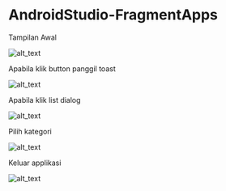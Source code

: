 # AndroidStudio-FragmentApps

Tampilan Awal

![alt_text](https://github.com/maharani26/AndroidStudio-FragmentApps/blob/master/1.jpeg)

Apabila klik button panggil toast

![alt_text](https://github.com/maharani26/AndroidStudio-FragmentApps/blob/master/2.jpeg)

Apabila klik list dialog

![alt_text](https://github.com/maharani26/AndroidStudio-FragmentApps/blob/master/3.jpeg)

Pilih kategori

![alt_text](https://github.com/maharani26/AndroidStudio-FragmentApps/blob/master/4.jpeg)

Keluar applikasi

![alt_text](https://github.com/maharani26/AndroidStudio-FragmentApps/blob/master/5.jpeg)
